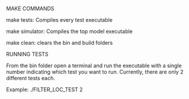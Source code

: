 MAKE COMMANDS

make tests: Compiles every test executable

make simulator: Compiles the top model executable

make clean: clears the bin and build folders

RUNNING TESTS

From the bin folder open a terminal and run the executable with a single number indicating which test you want to run. Currently, there are only 2 different tests each.

Example: ./FILTER_LOC_TEST 2
